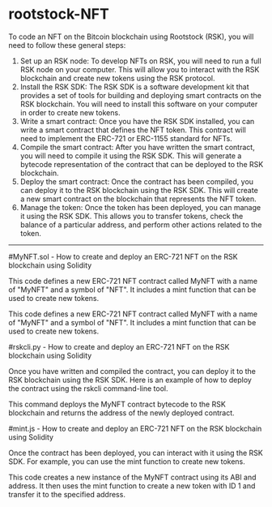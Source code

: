 # rootstock-NFT

To code an NFT on the Bitcoin blockchain using Rootstock (RSK), you will need to follow these general steps:

1. Set up an RSK node: To develop NFTs on RSK, you will need to run a full RSK node on your computer. This will allow you to interact with the RSK blockchain and create new tokens using the RSK protocol.
2. Install the RSK SDK: The RSK SDK is a software development kit that provides a set of tools for building and deploying smart contracts on the RSK blockchain. You will need to install this software on your computer in order to create new tokens.
3. Write a smart contract: Once you have the RSK SDK installed, you can write a smart contract that defines the NFT token. This contract will need to implement the ERC-721 or ERC-1155 standard for NFTs.
4. Compile the smart contract: After you have written the smart contract, you will need to compile it using the RSK SDK. This will generate a bytecode representation of the contract that can be deployed to the RSK blockchain.
5. Deploy the smart contract: Once the contract has been compiled, you can deploy it to the RSK blockchain using the RSK SDK. This will create a new smart contract on the blockchain that represents the NFT token.
6. Manage the token: Once the token has been deployed, you can manage it using the RSK SDK. This allows you to transfer tokens, check the balance of a particular address, and perform other actions related to the token.

-------
#MyNFT.sol - How to create and deploy an ERC-721 NFT on the RSK blockchain using Solidity

This code defines a new ERC-721 NFT contract called MyNFT with a name of "MyNFT" and a symbol of "NFT". It includes a mint function that can be used to create new tokens.

This code defines a new ERC-721 NFT contract called MyNFT with a name of "MyNFT" and a symbol of "NFT". It includes a mint function that can be used to create new tokens.

#rskcli.py - How to create and deploy an ERC-721 NFT on the RSK blockchain using Solidity

Once you have written and compiled the contract, you can deploy it to the RSK blockchain using the RSK SDK. Here is an example of how to deploy the contract using the rskcli command-line tool.

This command deploys the MyNFT contract bytecode to the RSK blockchain and returns the address of the newly deployed contract.

#mint.js - How to create and deploy an ERC-721 NFT on the RSK blockchain using Solidity

Once the contract has been deployed, you can interact with it using the RSK SDK. For example, you can use the mint function to create new tokens.

This code creates a new instance of the MyNFT contract using its ABI and address. It then uses the mint function to create a new token with ID 1 and transfer it to the specified address.
